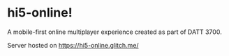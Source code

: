 # hi5-online!

A mobile-first online multiplayer experience created as part of DATT 3700.

Server hosted on https://hi5-online.glitch.me/